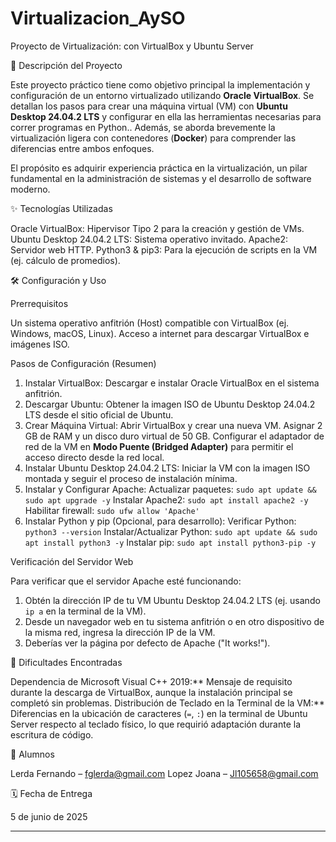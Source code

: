 # Virtualizacion_AySO
Proyecto de Virtualización: con VirtualBox y Ubuntu Server

🚀 Descripción del Proyecto

Este proyecto práctico tiene como objetivo principal la implementación y configuración de un entorno virtualizado utilizando **Oracle VirtualBox**. Se detallan los pasos para crear una máquina virtual (VM) con **Ubuntu Desktop 24.04.2 LTS** y configurar en ella las herramientas necesarias para correr programas en Python.. Además, se aborda brevemente la virtualización ligera con contenedores (**Docker**) para comprender las diferencias entre ambos enfoques.

El propósito es adquirir experiencia práctica en la virtualización, un pilar fundamental en la administración de sistemas y el desarrollo de software moderno.

✨ Tecnologías Utilizadas

Oracle VirtualBox: Hipervisor Tipo 2 para la creación y gestión de VMs.
Ubuntu Desktop 24.04.2 LTS: Sistema operativo invitado.
Apache2: Servidor web HTTP.
Python3 & pip3: Para la ejecución de scripts en la VM (ej. cálculo de promedios).

🛠️ Configuración y Uso

Prerrequisitos

 Un sistema operativo anfitrión (Host) compatible con VirtualBox (ej. Windows, macOS, Linux).
 Acceso a internet para descargar VirtualBox e imágenes ISO.

 Pasos de Configuración (Resumen)

1.  Instalar VirtualBox: Descargar e instalar Oracle VirtualBox en el sistema anfitrión.
2.  Descargar Ubuntu: Obtener la imagen ISO de Ubuntu Desktop 24.04.2 LTS desde el sitio oficial de Ubuntu.
3.  Crear Máquina Virtual:
     Abrir VirtualBox y crear una nueva VM.
     Asignar 2 GB de RAM y un disco duro virtual de 50 GB.
     Configurar el adaptador de red de la VM en **Modo Puente (Bridged Adapter)** para permitir el acceso directo desde la red local.
4.  Instalar Ubuntu Desktop 24.04.2 LTS: Iniciar la VM con la imagen ISO montada y seguir el proceso de instalación mínima.
5.  Instalar y Configurar Apache:
     Actualizar paquetes: `sudo apt update && sudo apt upgrade -y`
     Instalar Apache2: `sudo apt install apache2 -y`
     Habilitar firewall: `sudo ufw allow 'Apache'`
6. Instalar Python y pip (Opcional, para desarrollo):
    Verificar Python: `python3 --version`
    Instalar/Actualizar Python: `sudo apt update && sudo apt install python3 -y`
Instalar pip: `sudo apt install python3-pip -y`

Verificación del Servidor Web

Para verificar que el servidor Apache esté funcionando:

1.  Obtén la dirección IP de tu VM Ubuntu Desktop 24.04.2 LTS (ej. usando `ip a` en la terminal de la VM).
2.  Desde un navegador web en tu sistema anfitrión o en otro dispositivo de la misma red, ingresa la dirección IP de la VM.
3.  Deberías ver la página por defecto de Apache ("It works!").

🚧 Dificultades Encontradas

Dependencia de Microsoft Visual C++ 2019:** Mensaje de requisito durante la descarga de VirtualBox, aunque la instalación principal se completó sin problemas.
Distribución de Teclado en la Terminal de la VM:** Diferencias en la ubicación de caracteres (`=`, `:`) en la terminal de Ubuntu Server respecto al teclado físico, lo que requirió adaptación durante la escritura de código.

👥 Alumnos

 Lerda Fernando – fglerda@gmail.com
 Lopez Joana – Jl105658@gmail.com

🗓️ Fecha de Entrega

5 de junio de 2025

---
